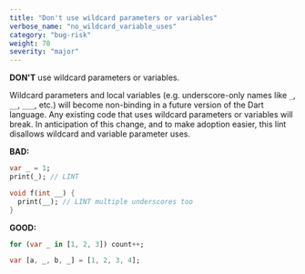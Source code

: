 ```yaml
---
title: "Don't use wildcard parameters or variables"
verbose_name: "no_wildcard_variable_uses"
category: "bug-risk"
weight: 70
severity: "major"
---
```

**DON'T** use wildcard parameters or variables.

Wildcard parameters and local variables
(e.g. underscore-only names like `_`, `__`, `___`, etc.) will
become non-binding in a future version of the Dart language.
Any existing code that uses wildcard parameters or variables will
break. In anticipation of this change, and to make adoption easier,
this lint disallows wildcard and variable parameter uses.


**BAD:**
```dart
var _ = 1;
print(_); // LINT
```

```dart
void f(int __) {
  print(__); // LINT multiple underscores too
}
```

**GOOD:**
```dart
for (var _ in [1, 2, 3]) count++;
```

```dart
var [a, _, b, _] = [1, 2, 3, 4];
```

